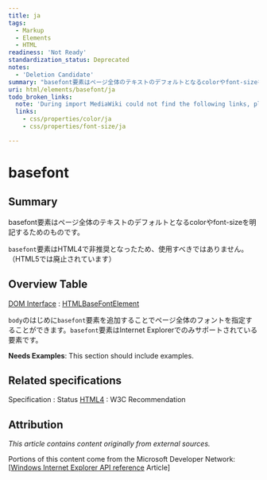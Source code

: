 ```yaml
---
title: ja
tags:
  - Markup
  - Elements
  - HTML
readiness: 'Not Ready'
standardization_status: Deprecated
notes:
  - 'Deletion Candidate'
summary: "basefont要素はページ全体のテキストのデフォルトとなるcolorやfont-sizeを明記するためのものです。\n"
uri: html/elements/basefont/ja
todo_broken_links:
  note: 'During import MediaWiki could not find the following links, please fix and adjust this list.'
  links:
    - css/properties/color/ja
    - css/properties/font-size/ja

---
```

# basefont

## Summary

basefont要素はページ全体のテキストのデフォルトとなるcolorやfont-sizeを明記するためのものです。

`basefont`要素はHTML4で非推奨となったため、使用すべきではありません。（HTML5では廃止されています）

## Overview Table

[DOM Interface](/dom/interface)
:   [HTMLBaseFontElement](/dom/HTMLBaseFontElement)

`body`のはじめに`basefont`要素を追加することでページ全体のフォントを指定することができます。`basefont`要素はInternet Explorerでのみサポートされている要素です。

**Needs Examples**: This section should include examples.

## Related specifications

Specification
:   Status
[HTML4](http://www.w3.org/TR/1999/REC-html401-19991224/present/graphics.html#edef-BASEFONT)
:   W3C Recommendation

## Attribution

*This article contains content originally from external sources.*

Portions of this content come from the Microsoft Developer Network: [[Windows Internet Explorer API reference](http://msdn.microsoft.com/en-us/library/ie/hh828809%28v=vs.85%29.aspx) Article]

